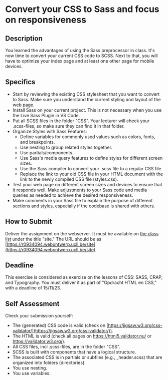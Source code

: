 # Convert your CSS to Sass and focus on responsiveness

## Description

You learned the advantages of using the Sass preprocessor in class. It's now time to convert your current CSS code to SCSS. Next to that, you will have to optimize your index page and at least one other page for mobile devices.

## Specifics

- Start by reviewing the existing CSS stylesheet that you want to convert to Sass. Make sure you understand the current styling and layout of the web page.
- Install Sass on your current project. This is not necessary when you use the Live Sass Plugin in VS Code.
- Put all SCSS files in the folder "CSS". Your lecturer will check your .scss-files, so make sure they can find it in that folder.
- Organize Styles with Sass Features:
  - Define variables for commonly used values such as colors, fonts, and breakpoints.
  - Use nesting to group related styles together.
  - Use partials/components.
  - Use Sass's media query features to define styles for different screen sizes.
  - Use the Sass compiler to convert your .scss file to a regular CSS file.
  - Replace the link to your old CSS file in your HTML document with the link to the newly compiled CSS file (styles.css).
- Test your web page on different screen sizes and devices to ensure that it responds well. Make adjustments to your Sass code and media queries as needed to achieve the desired responsiveness.
- Make comments in your Sass file to explain the purpose of different sections and styles, especially if the codebase is shared with others.

## How to Submit

Deliver the assignment on the webserver. It must be available on [the class list](https://webontwerp.ucll.be/Ti-Front-end/reeksen/reeksoverzicht.html) under the title "site." The URL should be as [https://r0934094.webontwerp.ucll.be/site](https://r0934094.webontwerp.ucll.be/site).

## Deadline

This exercise is considered as exercise on the lessons of CSS: SASS, CRAP, and Typography. You must deliver it as part of "Opdracht HTML en CSS," with a deadline of 15/11/23.

## Self Assessment

Check your submission yourself:

- The (generated) CSS code is valid (check on [https://jigsaw.w3.org/css-validator/](https://jigsaw.w3.org/css-validator/)).
- The HTML is valid (check all pages on https://html5.validator.nu/ or https://validator.w3.org/).
- All CSS files, incl .scss-files, are in the folder "CSS".
- SCSS is built with components that have a logical structure.
- The associated CSS is in partials or subfiles (e.g., _header.scss) that are organized into folders (directories).
- You use nesting.
- You use variables.
